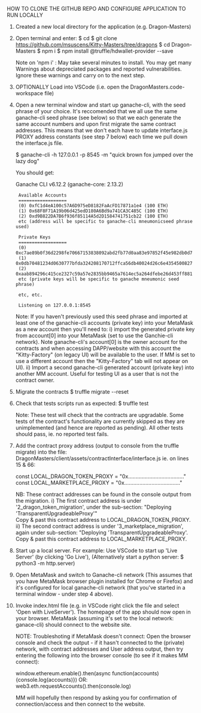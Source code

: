 
HOW TO CLONE THE GITHUB REPO AND CONFIGURE APPLICATION TO RUN LOCALLY

1. Created a new local directory for the application (e.g. Dragon-Masters)

2. Open terminal and enter:
    $ cd <your Dragon-Masters directory>
    $ git clone https://github.com/msuscens/Kitty-Masters/tree/dragons
    $ cd Dragon-Masters
    $ npm i
    $ npm install @truffle/hdwallet-provider --save

    Note on 'npm i' : May take several minutes to install.  You may get many 
        Warnings about depreciated packages and reported vulnerabilities.
        Ignore these warnings and carry on to the next step.

3. OPTIONALLY Load into VSCode (i.e. open the DragonMasters.code-workspace file)

4. Open a new terminal window and start up ganache-cli, with the
    seed phrase of your choice.  It's reccomended that we all use the same 
    ganache-cli seed phrase (see below) so that we each generate the same
    account numbers and upon first migrate the same contract addresses.
    This means that we don't each have to update interface.js PROXY address
    constants (see step 7 below) each time we pull down the interface.js file.

    $ ganache-cli -h 127.0.0.1 -p 8545 -m "quick brown fox jumped over the lazy dog"

    You should get:

    Ganache CLI v6.12.2 (ganache-core: 2.13.2)

        Available Accounts
        ==================
        (0) 0xfC1d4eA100c57A6D975eD8182FaAcFD17871a1e4 (100 ETH)
        (1) 0x68F8F71A19b06d425edD180A6Bd9a741CA3C485C (100 ETH)
        (2) 0xd9B822DA7B6f936f85114A5d2D1584741751cb22 (100 ETH)
        etc (address will be specific to ganache-cli mneumonicseed phrase used)

        Private Keys
        ==================
        (0) 0xc7ae89b0f36d2298fe70667153838092abd2fb77d0aa83e97852f45e982db0d7
        (1) 0x0db70481234d0630777bfda324208170712ffca56db40024d26c6e4354500827
        (2) 0xaab894296c415ce2327c59a57e2835bb9465a7614ec5a264dfebe26d453ff881
        etc (private keys will be specific to ganache mneumonic seed phrase)

        etc, etc.

        Listening on 127.0.0.1:8545

    Note: If you haven't previously used this seed phrase and imported at least
     one of the ganachie-cli accounts (private key) into your MetaMask as a new
     account then you'll need to:
        i) import the generated private key from account[0] into your MetaMask
        (set to use the Ganchie-cli network).
        Note ganache-cli's account[0] is the owner account for the contracts
        and when accessing DAPP/website with this account the "Kitty-Factory"
        (on legacy UI) will be available to the user.  If MM is set to use a
        different account then the "Kitty-Factory" tab will not appear on UI).
        ii) Import a second ganache-cli generated account (private key) into
        another MM account.  Useful for testing UI as a user that is not the
        contract owner.

5. Migrate the contracts
    $ truffle migrate --reset

6. Check that tests scripts run as expected:
    $ truffle test

    Note: These test will check that the contracts are upgradable.
    Some tests of the contract's functionality are currently skipped
    as they are unimplemented (and hence are reported as pending).
    All other tests should pass, ie. no reported test fails.

7. Add the contract proxy address (output to console from the truffle migrate)
    into the file: DragonMasters/client/assets/contractInterface/interface.js
    ie. on lines 15 & 66:

    const LOCAL_DRAGON_TOKEN_PROXY = "0x....................................."
    const LOCAL_MARKETPLACE_PROXY = "0x....................................."

    NB: These contract addresses can be found in the console output from the 
        migration.
        i) The first contract address is under '2_dragon_token_migration',
        under the sub-section: "Deploying 'TransparentUpgradeableProxy'"  
        Copy & past this contract address to LOCAL_DRAGON_TOKEN_PROXY.
        ii) The second contract address is under '3_marketplace_migration',
        again under sub-section: "Deploying 'TransparentUpgradeableProxy'.
        Copy & past this contract address to LOCAL_MARKETPLACE_PROXY.

8. Start up a local server.  For example:
    Use VSCode to start up 'Live Server' (by clicking 'Go Live'), 
    (Alternatively start a python server: $ python3 -m http.server)

9. Open MetaMask and switch to Ganache-cli network
    (This assumes that you have MetaMask browser plugin installed for
    Chrome or Firefox) and it's configured for local ganache-cli network 
    (that you've started in a terminal window - under step 4 above).

10. Invoke index.html file (e.g. in VSCode right click the file and select 
    'Open with LiveServer').  The homepage of the app should now open in
    your browser.  MetaMask (assuming it's set to the local network:
    ganace-cli) should connect to the website site.

    NOTE: Troubleshoting if MetaMask doesn't connect:
    Open the browser console and check the output - if it hasn't
    connected to the (private) network, with contract addresses and
    User address output, then try entering the following into the
    browser console (to see if it makes MM connect):

    window.ethereum.enable().then(async function(accounts){console.log(accounts)})
    OR:
    web3.eth.requestAccounts().then(console.log)
    
    MM will hopefully then respond by asking you for confirmation of
    connection/access and then connect to the website.
